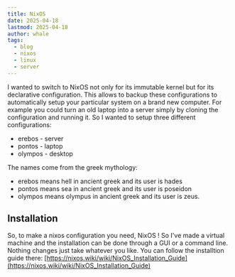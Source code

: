 ```yaml
---
title: NixOS
date: 2025-04-18
lastmod: 2025-04-18
author: whale
tags:
  - blog
  - nixos
  - linux
  - server
---
```

I wanted to switch to NixOS not only for its immutable kernel but for its declarative configuration. This allows to backup these configurations to automatically setup your particular system on a brand new computer. For example you could turn an old laptop into a server simply by cloning the configuration and running it. So I wanted to setup three different configurations:

- erebos - server
- pontos - laptop
- olympos - desktop

The names come from the greek mythology:
- erebos means hell in ancient greek and its user is hades
- pontos means sea in ancient greek and its user is poseidon
- olympos means olympus in ancient greek and its user is zeus.

## Installation

So, to make a nixos configuration you need, NixOS ! So I've made a virtual machine and the installation can be done through a GUI or a command line. Nothing changes just take whatever you like. You can follow the installtion guide there: [https://nixos.wiki/wiki/NixOS_Installation_Guide](https://nixos.wiki/wiki/NixOS_Installation_Guide)